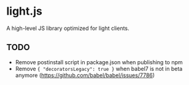 # light.js

A high-level JS library optimized for light clients.

## TODO

* Remove postinstall script in package.json when publishing to npm
* Remove `{ "decoratorsLegacy": true }` when babel7 is not in beta anymore (https://github.com/babel/babel/issues/7786)
